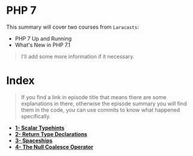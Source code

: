 # PHP 7

This summary will cover two courses from <code>Laracasts</code>:
* PHP 7 Up and Running
* What's New in PHP 7.1

> I'll add some more information if it necessary.

# Index
> If you find a link in episode title that means there are some explanations in there, otherwise the episode summary you will find them in the code, you can use commits to know what happened specifically.

* **[1- Scalar Typehints](docs/1-scalar-typehints.md)** <br>
* **[2- Return Type Declarations](docs/2-return-type-declarations.md)** <br>
* **[3- Spaceships](docs/3-spaceships.md)** <br>
* **[4- The Null Coalesce Operator](docs/4-null-coalesce-operator.md)** <br>

